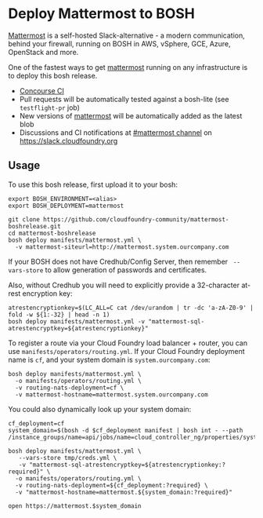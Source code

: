 # Deploy Mattermost to BOSH

[Mattermost](https://about.mattermost.com/) is a self-hosted Slack-alternative - a modern communication, behind your firewall, running on BOSH in AWS, vSphere, GCE, Azure, OpenStack and more.

One of the fastest ways to get [mattermost](https://about.mattermost.com/) running on any infrastructure is to deploy this bosh release.

* [Concourse CI](https://ci.starkandwayne.com/teams/main/pipelines/mattermost-boshrelease?groups=mattermost-boshrelease)
* Pull requests will be automatically tested against a bosh-lite (see `testflight-pr` job)
* New versions of [mattermost](https://about.mattermost.com/) will be automatically added as the latest blob
* Discussions and CI notifications at [#mattermost channel](https://cloudfoundry.slack.com/messages/C6T7KPKF0/) on https://slack.cloudfoundry.org

## Usage

To use this bosh release, first upload it to your bosh:

```
export BOSH_ENVIRONMENT=<alias>
export BOSH_DEPLOYMENT=mattermost

git clone https://github.com/cloudfoundry-community/mattermost-boshrelease.git
cd mattermost-boshrelease
bosh deploy manifests/mattermost.yml \
  -v mattermost-siteurl=http://mattermost.system.ourcompany.com
```

If your BOSH does not have Credhub/Config Server, then remember ` --vars-store` to allow generation of passwords and certificates.

Also, without Credhub you will need to explicitly provide a 32-character at-rest encryption key:

```
atrestencryptionkey=$(LC_ALL=C cat /dev/urandom | tr -dc 'a-zA-Z0-9' | fold -w ${1:-32} | head -n 1)
bosh deploy manifests/mattermost.yml -v "mattermost-sql-atrestencryptkey=${atrestencryptionkey}"
```

To register a route via your Cloud Foundry load balancer + router, you can use `manifests/operators/routing.yml`. If your Cloud Foundry deployment name is `cf`, and your system domain is `system.ourcompany.com`:

```
bosh deploy manifests/mattermost.yml \
  -o manifests/operators/routing.yml \
  -v routing-nats-deployment=cf \
  -v mattermost-hostname=mattermost.system.ourcompany.com
```

You could also dynamically look up your system domain:

```
cf_deployment=cf
system_domain=$(bosh -d $cf_deployment manifest | bosh int - --path /instance_groups/name=api/jobs/name=cloud_controller_ng/properties/system_domain)

bosh deploy manifests/mattermost.yml \
   --vars-store tmp/creds.yml \
   -v "mattermost-sql-atrestencryptkey=${atrestencryptionkey:?required}" \
  -o manifests/operators/routing.yml \
  -v routing-nats-deployment=${cf_deployment:?required} \
  -v "mattermost-hostname=mattermost.${system_domain:?required}"

open https://mattermost.$system_domain
```
